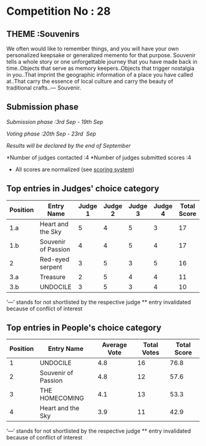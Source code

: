# Competition No : 28

## THEME :Souvenirs

We often would like to remember things, and you will have your own personalized keepsake or generalized memento for that purpose. Souvenir tells a whole story or one unforgettable journey that you have made back in time..Objects that serve as memory keepers..Objects that trigger nostalgia in you..That imprint the geographic information of a place you have called at..That carry the essence of local culture and carry the beauty of traditional crafts..— Souvenir.

## Submission phase
*Submission phase :3rd Sep - 19th Sep*

*Voting phase :20th Sep - 23rd  Sep*

*Results will be declared by the end of September*
  
 *Number of judges contacted :4
    *Number of judges submitted scores :4
  
* All scores are normalized (see [scoring system](https://github.com/photography2018/competition/blob/master/scoring.md))

## Top entries in Judges' choice category

|Position	|Entry Name|	Judge 1	| Judge 2	| Judge 3	|Judge 4| Total Score |
|--|--|--|--|--|--|--|
|1.a	| Heart and the Sky|	5|	4	|	5|3|17|
|1.b	|Souvenir of Passion|4|	4	|5	|4|17|
|2	|Red-eyed serpent|3	|5	|3	|5|16|
|3.a	|Treasure|	2	|5	|4	|4|11|
|3.b	|UNDOCILE|	3|	5|	3|4|	10|


‘—’ stands for not shortlisted by the respective judge
** entry invalidated because of conflict of interest

## Top entries in People's choice category

|Position	|Entry Name|	Average Vote|	Total Votes	|Total Score|
|--|--|--|--|--|
|1	|UNDOCILE|4.8	|16|76.8|
|2	|Souvenir of Passion|4.8|	12	|57.6|
|3	|THE HOMECOMING|	4.1|	13|	53.3|
|4	|Heart and the Sky|	3.9	|11	|42.9|



‘—’ stands for not shortlisted by the respective judge
** entry invalidated because of conflict of interest
